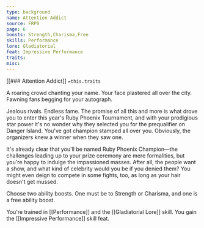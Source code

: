 ```yaml
---
type: background
name: Attention Addict 
source: FRP0
page: 6
boosts: Strength,Charisma,Free
skills: Performance
lore: Gladiatorial
feat: Impressive Performance
traits: 
misc: 
---
```


[[### Attention Addict]]
`=this.traits`


A roaring crowd chanting your name. Your face plastered all over the city. Fawning fans begging for your autograph.

Jealous rivals. Endless fame. The promise of all this and more is what drove you to enter this year's Ruby Phoenix Tournament, and with your prodigious star power it's no wonder why they selected you for the prequalifier on Danger Island. You've got champion stamped all over you. Obviously, the organizers knew a winner when they saw one.

It's already clear that you'll be named Ruby Phoenix Champion—the challenges leading up to your prize ceremony are mere formalities, but you're happy to indulge the impassioned masses. After all, the people want a show, and what kind of celebrity would you be if you denied them? You might even deign to compete in some fights, too, as long as your hair doesn't get mussed.

Choose two ability boosts. One must be to Strength or Charisma, and one is a free ability boost.

You're trained in [[Performance]] and the [[Gladiatorial Lore]] skill. You gain the [[Impressive Performance]] skill feat.

